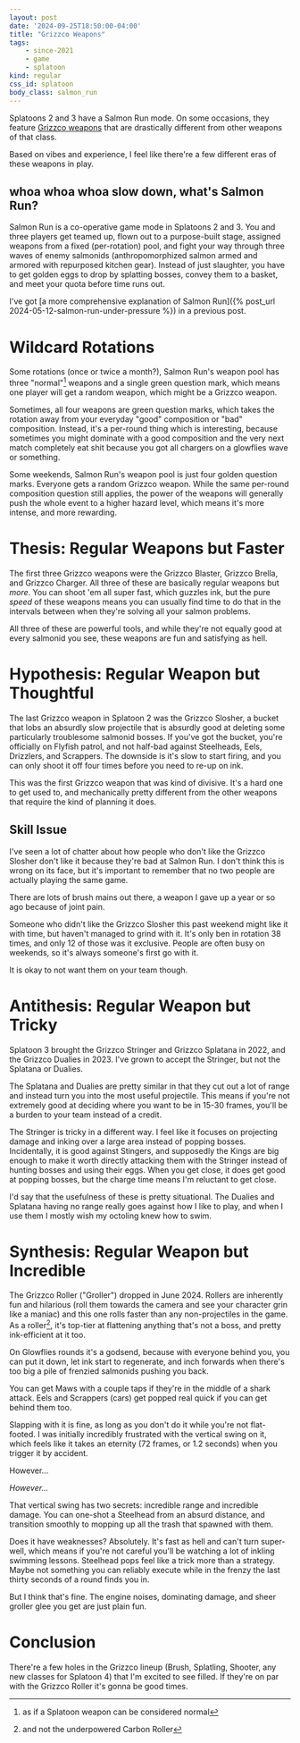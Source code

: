 ```yaml
---
layout: post
date: '2024-09-25T18:50:00-04:00'
title: "Grizzco Weapons"
tags:
    - since-2021
    - game
    - splatoon
kind: regular
css_id: splatoon
body_class: salmon_run
---
```


<link rel="stylesheet" href="{{"/assets/splatoon.css" | relative_url }}">

Splatoons 2 and 3 have a Salmon Run mode.
On some occasions, they feature 
[Grizzco weapons](https://splatoonwiki.org/wiki/Rare_weapon)
that are drastically different from other weapons
of that class.

Based on vibes and experience,
I feel like there're a few different eras of these
weapons in play.


<aside>
<h2>whoa whoa whoa slow down, what's Salmon Run?</h2>

Salmon Run is a co-operative game mode in Splatoons 2 and 3.
You and three players get teamed up, 
flown out to a purpose-built stage,
assigned weapons from a fixed (per-rotation) pool,
and fight your way through three waves of enemy salmonids
(anthropomorphized salmon armed and armored with repurposed kitchen gear).
Instead of just slaughter, you have to 
get golden eggs to drop by splatting bosses,
convey them to a basket,
and meet your quota before time runs out.

I've got 
[a more comprehensive explanation of Salmon Run]({% post_url 2024-05-12-salmon-run-under-pressure %})
in a previous post.

</aside>

# Wildcard Rotations

Some rotations (once or twice a month?), 
Salmon Run's weapon pool
has three "normal"[^normal] weapons
and a single green question mark, 
which means one player will get a random weapon,
which might be a Grizzco weapon.

[^normal]: as if a Splatoon weapon can be considered normal

Sometimes, 
all four weapons are green question marks,
which takes the rotation away from your everyday
"good" composition or "bad" composition.
Instead, it's a per-round thing which is interesting,
because sometimes you might dominate with a good composition
and the very next match completely eat shit
because you got all chargers on a glowflies wave
or something.

Some weekends, Salmon Run's weapon pool is just
four golden question marks.
Everyone gets a random Grizzco weapon.
While the same per-round composition question still applies,
the power of the weapons will generally push
the whole event to a higher hazard level,
which means it's more intense,
and more rewarding.

# Thesis: Regular Weapons but Faster

The first three Grizzco weapons were the 
Grizzco Blaster, Grizzco Brella, and Grizzco Charger.
All three of these are basically regular weapons
but *more*.
You can shoot 'em all super fast, 
which guzzles ink, 
but the pure *speed* of these weapons
means you can usually find time to do that
in the intervals between when they're solving
all your salmon problems.

All three of these are powerful tools,
and while they're not equally good at every
salmonid you see,
these weapons are fun and satisfying as hell.

<!-- ## Grizzco Blaster

Blasters shoot a blob of ink a short distance,
and then it explodes. 
Different blasters vary the rate of fire, distance,
and how they deal damage.

The Grizzco Blaster fires fast as hell 
but has real short range.
It feels like it guzzles ink, 
but mostly just because you're always poppin' the party.

## Grizzco Brella

Brellas shoot a spread of ink.
They either have a shield that launches when you hold
the trigger down,
or a shield that stays put and absorbs some damage while
you keep blastin' with the trigger held down.

The Grizzco Brella fires super rapidly and has no shield
at all. 
Decent range so it's great for crowd control too.

## Grizzco Charger

Chargers are sniper rifles that need to charge up to get
to their full damage and range potential.

The Grizzco Charger charges up super fast. -->

# Hypothesis: Regular Weapon but Thoughtful

The last Grizzco weapon in Splatoon 2 was the
Grizzco Slosher,
a bucket that lobs an absurdly slow projectile that
is absurdly good at deleting some 
particularly troublesome salmonid bosses.
If you've got the bucket, 
you're officially on Flyfish patrol,
and not half-bad against 
Steelheads, Eels, Drizzlers, and Scrappers.
The downside is it's slow to start firing,
and you can only shoot it off four times before you need to re-up on ink.

This was the first Grizzco weapon that
was kind of divisive.
It's a hard one to get used to, 
and mechanically pretty different
from the other weapons that require 
the kind of planning it does.

<aside>

## Skill Issue

I've seen a lot of chatter about how
people who don't like the Grizzco Slosher
don't like it because they're bad at Salmon Run.
I don't think this is wrong on its face,
but it's important to remember that
no two people are actually playing the same game.

There are lots of brush mains out there,
a weapon I gave up a year or so ago 
because of joint pain.

Someone who didn't like the Grizzco Slosher
this past weekend might like it with time,
but haven't managed to grind with it.
It's only ben in rotation 38 times,
and only 12 of those was it exclusive.
People are often busy on weekends, so
it's always someone's first go with it.

It is okay to not want them on your team though.

</aside>

# Antithesis: Regular Weapon but Tricky

Splatoon 3 brought the
Grizzco Stringer and Grizzco Splatana in 2022,
and the Grizzco Dualies in 2023.
I've grown to accept the Stringer,
but not the Splatana or Dualies.

The Splatana and Dualies are pretty similar
in that they cut out a lot of range and
instead turn you into the most useful
projectile.
This means if you're not extremely good
at deciding where you want to be in
15-30 frames,
you'll be a burden to your team instead of a credit.

The Stringer is tricky in a different way.
I feel like it focuses on
projecting damage and inking over a large area
instead of popping bosses.
Incidentally, it is good against Stingers,
and supposedly the Kings are big enough to
make it worth directly attacking them with the
Stringer instead of hunting bosses and using their eggs.
When you get close, 
it does get good at popping bosses,
but the charge time means I'm reluctant to get close.

I'd say that the usefulness of these is pretty
situational.
The Dualies and Splatana having no range
really goes against how I like to play,
and when I use them I mostly wish my
octoling knew how to swim.

<!-- 
As a class, Dualies were introduced in Splatoon 2
because having "2" of them 
would look cool on the box art[^art-atmosphere].
They're regular shooters, 
but have a dodge roll that trades some ink for
a different firing mode.
The Grizzco Dualies have comically short range,
but when you roll, 
you make an explosion that does enough damage to
completely splat smaller salmonids.
It's very different from all the other weapons
as you become the projectile,
but it struggles against many boss salmonids
and also rolling off the edge.
I feel like the edge thing is what gets me
even more than running out of ink
after rolling in to trouble 
but before successfully rolling out of trouble.

[^art-atmosphere]: Similar to Dualies, 
    the Stringer and Splatana classes were introduced in
    Splatoon 3 for art and atmosphere reasons.

Stringers are bows that shoot three or more
ink darts.
The Grizzco stringer shoots nine of these.
It's one of the stringers that
have the darts hang out for a bit
after impact to pop later.
Fully-charged, instead of the darts converging,
they spread out more, 
which makes it pretty good on swarms of 
lesser salmonids,
and also Stingers.
It's also thirsty, 
a fully-charged shot 
drinking as much as the Grizzco Slosher.

Splatanas are swords, 
with horizontal slashing attacks and 
charged vertical attacks 
that you can use to thrust forward.
The Grizzco Splatana cuts out the ranged projectiles,
subbing in a lunge that can
pierce armor and one-hit
almost anything. -->

# Synthesis: Regular Weapon but Incredible

The Grizzco Roller ("Groller") dropped in June 2024.
Rollers are inherently fun and hilarious
(roll them towards the camera and see your
character grin like a maniac)
and this one rolls faster than any non-projectiles
in the game.
As a roller[^cabron], 
it's top-tier at flattening anything that's not a boss,
and pretty ink-efficient at it too.

[^cabron]: and not the underpowered Carbon Roller

On Glowflies rounds it's a godsend,
because with everyone behind you, 
you can put it down, 
let ink start to regenerate,
and inch forwards when there's
too big a pile of frenzied salmonids pushing you back.

You can get Maws with a couple taps if they're in the middle of a
shark attack.
Eels and Scrappers (cars) get popped real quick if you can get behind them too.

Slapping with it is fine, 
as long as you don't do it while you're not flat-footed.
I was initially incredibly frustrated
with the vertical swing on it,
which feels like it takes an eternity
(72 frames, or 1.2 seconds)
when you trigger it by accident.

However…

*However…*

That vertical swing has two secrets:
incredible range and incredible damage.
You can one-shot a Steelhead from an absurd distance,
and transition smoothly to 
mopping up all the trash that spawned with them.

Does it have weaknesses?
Absolutely.
It's fast as hell and can't turn super-well,
which means if you're not careful
you'll be watching a lot of inkling swimming lessons.
Steelhead pops feel like a trick more than a strategy.
Maybe not something you can 
reliably execute while in the frenzy the last
thirty seconds of a round finds you in.

But I think that's fine.
The engine noises, dominating damage, 
and sheer groller glee you get are
just plain fun.

# Conclusion

There're a few holes in the
Grizzco lineup 
(Brush, Splatling, Shooter, 
any new classes for Splatoon 4)
that I'm excited to see filled.
If they're on par with the Grizzco Roller
it's gonna be good times.
